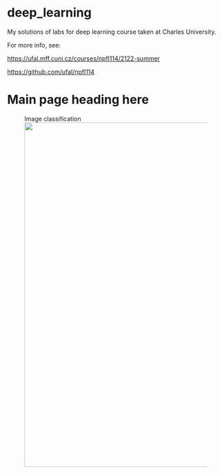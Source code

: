 # deep_learning
My solutions of labs for deep learning course taken at Charles University.

For more info, see:

https://ufal.mff.cuni.cz/courses/npfl114/2122-summer

https://github.com/ufal/npfl114


 <h1>Main page heading here</h1>
<figure>
  <figcaption>Image classification</figcaption>
  <img src="https://user-images.githubusercontent.com/23295940/161394789-2d91058e-a92f-4367-b6d3-9a661d36aa46.png" width="800" height="800" />
</figure>
